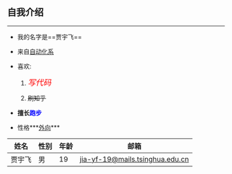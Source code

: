 ## 自我介绍

---

* 我的名字是==贾宇飞==

* 来自<u>自动化系</u>

* 喜欢:

  1. *<font size = 4.5 color=red>写代码</font>*

  2. ~~刷知乎~~

* __擅长<font color=blue>跑步</font>__

* 性格***<u>外向</u>***

| 姓名   | 性别 | 年龄 | 邮箱                            |
| ------ | ---- | ---- | ------------------------------- |
| 贾宇飞 | 男   | 19   | jia-yf-19@mails.tsinghua.edu.cn |
